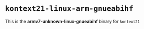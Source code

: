 # `kontext21-linux-arm-gnueabihf`

This is the **armv7-unknown-linux-gnueabihf** binary for `kontext21`
